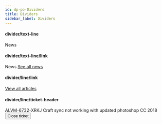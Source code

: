 ```yaml
---
id: dp-po-Dividers
title: Dividers
sidebar_label: Dividers
---
```


<h4>divider/text-line</h4>
<div class="dp-po-divider">
	<span class="dp-po-divider-title">News</span>
</div>

<h4>divider/text-line/link</h4>
<div class="dp-po-divider">
	<span class="dp-po-divider-title">News</span>
	<a href="" class="dp-po-divider-link">See all news <i class="dp-po-arrow"></i></a>
</div>

<h4>divider/line/link</h4>
<div class="dp-po-divider">
	<a href="" class="dp-po-divider-link">View all articles <i class="dp-po-arrow"></i></a>
</div>

<h4>divider/line/ticket-header</h4>
<div class="dp-po-divider divider--ticket">
	<span class="dp-po-divider-title">
		<span class="dp-po-key">ALVM-6732-XRKJ</span>
		Craft sync not working with updated photoshop CC 2018
	</span>
	<button class="dp-po-Button Button--close">Close ticket</button>
</div>
